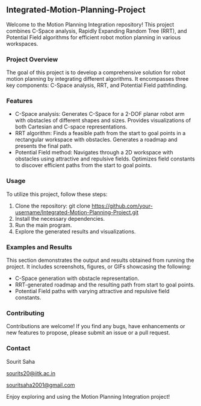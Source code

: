 ## Integrated-Motion-Planning-Project
Welcome to the Motion Planning Integration repository! This project combines C-Space analysis, Rapidly Expanding Random Tree (RRT), and Potential Field algorithms for efficient robot motion planning in various workspaces.

### Project Overview
The goal of this project is to develop a comprehensive solution for robot motion planning by integrating different algorithms. It encompasses three key components: C-Space analysis, RRT, and Potential Field pathfinding.

### Features
- C-Space analysis: Generates C-Space for a 2-DOF planar robot arm with obstacles of different shapes and sizes. Provides visualizations of both Cartesian and C-space representations.
- RRT algorithm: Finds a feasible path from the start to goal points in a rectangular workspace with obstacles. Generates a roadmap and presents the final path.
- Potential Field method: Navigates through a 2D workspace with obstacles using attractive and repulsive fields. Optimizes field constants to discover efficient paths from the start to goal points.

### Usage
To utilize this project, follow these steps:

1. Clone the repository: git clone https://github.com/your-username/Integrated-Motion-Planning-Project.git
2. Install the necessary dependencies.
3. Run the main program.
4. Explore the generated results and visualizations.

### Examples and Results
This section demonstrates the output and results obtained from running the project. It includes screenshots, figures, or GIFs showcasing the following:

- C-Space generation with obstacle representation.
- RRT-generated roadmap and the resulting path from start to goal points.
- Potential Field paths with varying attractive and repulsive field constants.

### Contributing
Contributions are welcome! If you find any bugs, have enhancements or new features to propose, please submit an issue or a pull request.

### Contact
Sourit Saha

sourits20@iitk.ac.in

souritsaha2001@gmail.com


Enjoy exploring and using the Motion Planning Integration project!
